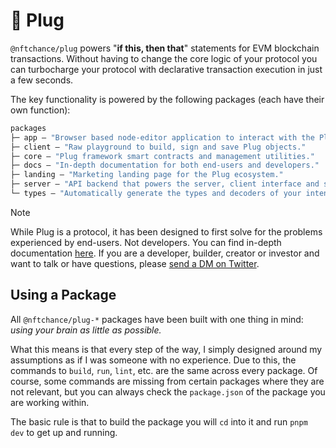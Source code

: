 # 🔌 Plug

`@nftchance/plug` powers "**if this, then that**" statements for EVM blockchain transactions. Without having to change the core logic of your protocol you can turbocharge your protocol with declarative transaction execution in just a few seconds.

The key functionality is powered by the following packages (each have their own function):

```ml
packages
├─ app — "Browser based node-editor application to interact with the Plug protocol."
├─ client — "Raw playground to build, sign and save Plug objects."
├─ core — "Plug framework smart contracts and management utilities."
├─ docs — "In-depth documentation for both end-users and developers."
├─ landing — "Marketing landing page for the Plug ecosystem."
├─ server — "API backend that powers the server, client interface and sdk when needed."
└─ types — "Automatically generate the types and decoders of your intent framework."
```

> [!NOTE]
> While Plug is a protocol, it has been designed to first solve for the problems experienced by end-users. Not developers. You can find in-depth documentation [here](https://onplug.io). If you are a developer, builder, creator or investor and want to talk or have questions, please [send a DM on Twitter](https://twitter.com/nftchance).

## Using a Package

All `@nftchance/plug-*` packages have been built with one thing in mind: _using your brain as little as possible._

What this means is that every step of the way, I simply designed around my assumptions as if I was someone with no experience. Due to this, the commands to `build`, `run`, `lint`, etc. are the same across every package. Of course, some commands are missing from certain packages where they are not relevant, but you can always check the `package.json` of the package you are working within.

The basic rule is that to build the package you will `cd` into it and run `pnpm dev` to get up and running.

